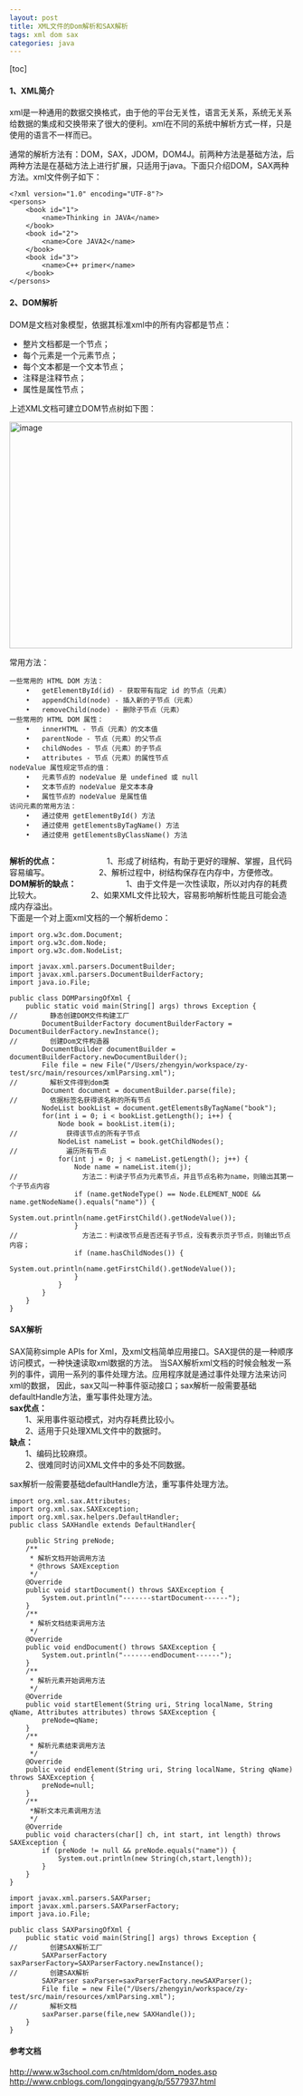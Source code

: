 ```yaml
---
layout: post
title: XML文件的Dom解析和SAX解析
tags: xml dom sax
categories: java
---    
```


[toc]

#### 1、XML简介  

xml是一种通用的数据交换格式，由于他的平台无关性，语言无关系，系统无关系给数据的集成和交换带来了很大的便利。xml在不同的系统中解析方式一样，只是使用的语言不一样而已。  

通常的解析方法有：DOM，SAX，JDOM，DOM4J。前两种方法是基础方法，后两种方法是在基础方法上进行扩展，只适用于java。下面只介绍DOM，SAX两种方法。xml文件例子如下：  

```   
<?xml version="1.0" encoding="UTF-8"?>
<persons>
	<book id="1">
		<name>Thinking in JAVA</name>
	</book>
	<book id="2">
		<name>Core JAVA2</name>
	</book>
	<book id="3"> 
		<name>C++ primer</name>
	</book>
</persons>

```

#### 2、DOM解析    
DOM是文档对象模型，依据其标准xml中的所有内容都是节点：  
    
* 整片文档都是一个节点； 
* 每个元素是一个元素节点；
* 每个文本都是一个文本节点；
* 注释是注释节点；
* 属性是属性节点；  

上述XML文档可建立DOM节点树如下图：  

<img src="https://zy123a.github.io/zy-blog/images/java/documentTree.png" width="500" height="400" alt="image"/>  

常用方法：  
```
一些常用的 HTML DOM 方法：
	•	getElementById(id) - 获取带有指定 id 的节点（元素）
	•	appendChild(node) - 插入新的子节点（元素）
	•	removeChild(node) - 删除子节点（元素）
一些常用的 HTML DOM 属性：
	•	innerHTML - 节点（元素）的文本值
	•	parentNode - 节点（元素）的父节点
	•	childNodes - 节点（元素）的子节点
	•	attributes - 节点（元素）的属性节点
nodeValue 属性规定节点的值：
	•	元素节点的 nodeValue 是 undefined 或 null
	•	文本节点的 nodeValue 是文本本身
	•	属性节点的 nodeValue 是属性值
访问元素的常用方法：
	•	通过使用 getElementById() 方法
	•	通过使用 getElementsByTagName() 方法
	•	通过使用 getElementsByClassName() 方法
 
```
**解析的优点：**
　　　　　　1、形成了树结构，有助于更好的理解、掌握，且代码容易编写。
　　　　　　2、解析过程中，树结构保存在内存中，方便修改。
**DOM解析的缺点：**
　　　　　　1、由于文件是一次性读取，所以对内存的耗费比较大。
　　　　　　2、如果XML文件比较大，容易影响解析性能且可能会造成内存溢出。  
下面是一个对上面xml文档的一个解析demo：   
```
import org.w3c.dom.Document;
import org.w3c.dom.Node;
import org.w3c.dom.NodeList;

import javax.xml.parsers.DocumentBuilder;
import javax.xml.parsers.DocumentBuilderFactory;
import java.io.File;

public class DOMParsingOfXml {
    public static void main(String[] args) throws Exception {
//        静态创建DOM文件构建工厂
        DocumentBuilderFactory documentBuilderFactory = DocumentBuilderFactory.newInstance();
//        创建Dom文件构造器
        DocumentBuilder documentBuilder = documentBuilderFactory.newDocumentBuilder();
        File file = new File("/Users/zhengyin/workspace/zy-test/src/main/resources/xmlParsing.xml");
//        解析文件得到dom类
        Document document = documentBuilder.parse(file);
//        依据标签名获得该名称的所有节点
        NodeList bookList = document.getElementsByTagName("book");
        for(int i = 0; i < bookList.getLength(); i++) {
            Node book = bookList.item(i);
//            获得该节点的所有子节点
            NodeList nameList = book.getChildNodes();
//            遍历所有节点
            for(int j = 0; j < nameList.getLength(); j++) {
                Node name = nameList.item(j);
//                方法二：判读子节点为元素节点，并且节点名称为name，则输出其第一个子节点内容
                if (name.getNodeType() == Node.ELEMENT_NODE && name.getNodeName().equals("name")) {
                    System.out.println(name.getFirstChild().getNodeValue());
                }
//                方法二：判读改节点是否还有子节点，没有表示页子节点，则输出节点内容；
                if (name.hasChildNodes()) {
                    System.out.println(name.getFirstChild().getNodeValue());
                }
            }
        }
    }
}

```
#### SAX解析  

SAX简称simple APIs for Xml，及xml文档简单应用接口。SAX提供的是一种顺序访问模式，一种快速读取xml数据的方法。
当SAX解析xml文档的时候会触发一系列的事件，调用一系列的事件处理方法。应用程序就是通过事件处理方法来访问xml的数据，
因此，sax又叫一种事件驱动接口；sax解析一般需要基础defaultHandle方法，重写事件处理方法。   
 **sax优点：**  
 　　1、采用事件驱动模式，对内存耗费比较小。  
 　　2、适用于只处理XML文件中的数据时。  
 **缺点：**  
 　　1、编码比较麻烦。  
 　　2、很难同时访问XML文件中的多处不同数据。  
 
 sax解析一般需要基础defaultHandle方法，重写事件处理方法。   
```$xslt
import org.xml.sax.Attributes;
import org.xml.sax.SAXException;
import org.xml.sax.helpers.DefaultHandler;
public class SAXHandle extends DefaultHandler{

    public String preNode;
    /**
     * 解析文档开始调用方法
     * @throws SAXException
     */
    @Override
    public void startDocument() throws SAXException {
        System.out.println("-------startDocument------");
    }
    /**
     * 解析文档结束调用方法
     */
    @Override
    public void endDocument() throws SAXException {
        System.out.println("-------endDocument------");
    }
    /**
     * 解析元素开始调用方法
     */
    @Override
    public void startElement(String uri, String localName, String qName, Attributes attributes) throws SAXException {
        preNode=qName;
    }
    /**
     * 解析元素结束调用方法
     */
    @Override
    public void endElement(String uri, String localName, String qName) throws SAXException {
        preNode=null;
    }
    /**
     *解析文本元素调用方法
     */
    @Override
    public void characters(char[] ch, int start, int length) throws SAXException {
        if (preNode != null && preNode.equals("name")) {
            System.out.println(new String(ch,start,length));
        }
    }
}
```   
```aidl
import javax.xml.parsers.SAXParser;
import javax.xml.parsers.SAXParserFactory;
import java.io.File;

public class SAXParsingOfXml {
    public static void main(String[] args) throws Exception {
//        创建SAX解析工厂
        SAXParserFactory saxParserFactory=SAXParserFactory.newInstance();
//        创建SAX解析
        SAXParser saxParser=saxParserFactory.newSAXParser();
        File file = new File("/Users/zhengyin/workspace/zy-test/src/main/resources/xmlParsing.xml");
//        解析文档
        saxParser.parse(file,new SAXHandle());
    }
}

```

#### 参考文档  

http://www.w3school.com.cn/htmldom/dom_nodes.asp
http://www.cnblogs.com/longqingyang/p/5577937.html


